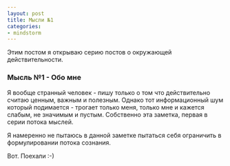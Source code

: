 ```yaml
---
layout: post
title: Мысли №1
categories:
- mindstorm
---
```

Этим постом я открываю серию постов о окружающей действительности.

### Мысль №1 - Обо мне

Я вообще странный человек - пишу только о том что действительно считаю ценным, важным и полезным. Однако тот информационный шум который подимается - трогает только меня, только мне и кажется слабым, не значимым и пустым. Собственно эта заметка, первая в серии потока мыслей.

Я намеренно не пытаюсь в данной заметке пытаться себя ограничить в формулировании потока сознания.

Вот. Поехали :-)